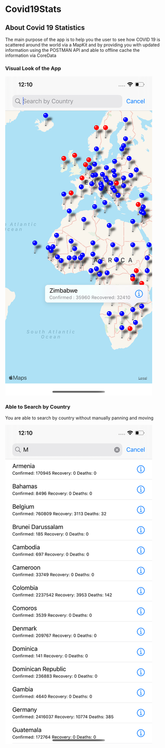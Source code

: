# Covid19Stats


## About Covid 19 Statistics

The main purpose of the app is to help you the user to see how COVID 19 is scattered around the world via a MapKit and by providing you with updated information using the POSTMAN API and able to offline cache the information via CoreData

### Visual Look of the App



![Reflectly hero image][Reflectly hero image]

### Able to Search by Country

You are able to search by country without manually panning and moving 

![Dart platform diagram][]



[Flutter logo]: https://github.com/gondaimgano/Covid19Stats/blob/master/shot1.png
[flutter.dev]: https://github.com/gondaimgano/Covid19Stats/blob/master/sho2.png
[Reflectly hero image]: https://github.com/gondaimgano/Covid19Stats/blob/master/sho2.png

[Dart platform diagram]: https://github.com/gondaimgano/Covid19Stats/blob/master/shot4.png

